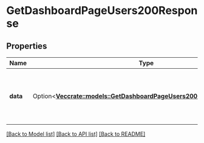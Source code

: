# GetDashboardPageUsers200Response

## Properties

Name | Type | Description | Notes
------------ | ------------- | ------------- | -------------
**data** | Option<[**Vec<crate::models::GetDashboardPageUsers200ResponseDataInner>**](getDashboardPageUsers_200_response_data_inner.md)> | A list of users and their roles can manage dashboard page. | [optional]

[[Back to Model list]](../README.md#documentation-for-models) [[Back to API list]](../README.md#documentation-for-api-endpoints) [[Back to README]](../README.md)



